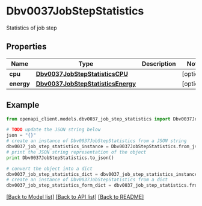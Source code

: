 # Dbv0037JobStepStatistics

Statistics of job step

## Properties
Name | Type | Description | Notes
------------ | ------------- | ------------- | -------------
**cpu** | [**Dbv0037JobStepStatisticsCPU**](Dbv0037JobStepStatisticsCPU.md) |  | [optional] 
**energy** | [**Dbv0037JobStepStatisticsEnergy**](Dbv0037JobStepStatisticsEnergy.md) |  | [optional] 

## Example

```python
from openapi_client.models.dbv0037_job_step_statistics import Dbv0037JobStepStatistics

# TODO update the JSON string below
json = "{}"
# create an instance of Dbv0037JobStepStatistics from a JSON string
dbv0037_job_step_statistics_instance = Dbv0037JobStepStatistics.from_json(json)
# print the JSON string representation of the object
print Dbv0037JobStepStatistics.to_json()

# convert the object into a dict
dbv0037_job_step_statistics_dict = dbv0037_job_step_statistics_instance.to_dict()
# create an instance of Dbv0037JobStepStatistics from a dict
dbv0037_job_step_statistics_form_dict = dbv0037_job_step_statistics.from_dict(dbv0037_job_step_statistics_dict)
```
[[Back to Model list]](../README.md#documentation-for-models) [[Back to API list]](../README.md#documentation-for-api-endpoints) [[Back to README]](../README.md)


